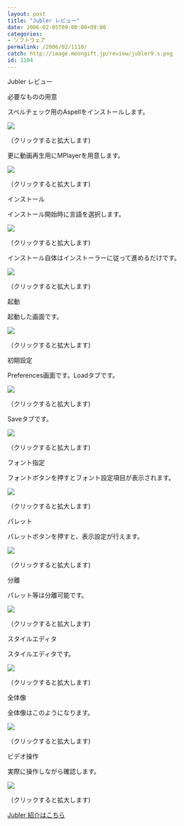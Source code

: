 ```yaml
---
layout: post
title: "Jubler レビュー"
date: 2006-02-05T09:00:00+09:00
categories:
- ソフトウェア
permalink: /2006/02/1110/
catch: http://image.moongift.jp/review/jubler9.s.png
id: 1104
---
```

Jubler レビュー  
<!--more-->

必要なものの用意

  

スペルチェック用のAspellをインストールします。

  

[![](http://image.moongift.jp/review/jubler1.s.png)](http://image.moongift.jp/review/jubler1.png)  
  
（クリックすると拡大します)

  

更に動画再生用にMPlayerを用意します。

  

[![](http://image.moongift.jp/review/jubler2.s.png)](http://image.moongift.jp/review/jubler2.png)  
  
（クリックすると拡大します)

  

インストール

  

インストール開始時に言語を選択します。

  

[![](http://image.moongift.jp/review/jubler4.s.png)](http://image.moongift.jp/review/jubler4.png)  
  
（クリックすると拡大します)

  

インストール自体はインストーラーに従って進めるだけです。

  

  

[![](http://image.moongift.jp/review/jubler5.s.png)](http://image.moongift.jp/review/jubler5.png)  
  
（クリックすると拡大します)

  

起動

  

起動した画面です。

  

[![](http://image.moongift.jp/review/jubler7.s.png)](http://image.moongift.jp/review/jubler7.png)  
  
（クリックすると拡大します)

  

初期設定

  

Preferences画面です。Loadタブです。

  

[![](http://image.moongift.jp/review/jubler8.s.png)](http://image.moongift.jp/review/jubler8.png)  
  
（クリックすると拡大します)

  

Saveタブです。

  

[![](http://image.moongift.jp/review/jubler9.s.png)](http://image.moongift.jp/review/jubler9.png)  
  
（クリックすると拡大します)

  

フォント指定

  

フォントボタンを押すとフォント設定項目が表示されます。

  

[![](http://image.moongift.jp/review/jubler10.s.png)](http://image.moongift.jp/review/jubler10.png)  
  
（クリックすると拡大します)

  

パレット

  

パレットボタンを押すと、表示設定が行えます。

  

[![](http://image.moongift.jp/review/jubler11.s.png)](http://image.moongift.jp/review/jubler11.png)  
  
（クリックすると拡大します)

  

分離

  

パレット等は分離可能です。

  

[![](http://image.moongift.jp/review/jubler12.s.png)](http://image.moongift.jp/review/jubler12.png)  
  
（クリックすると拡大します)

  

スタイルエディタ

  

スタイルエディタです。

  

[![](http://image.moongift.jp/review/jubler13.s.png)](http://image.moongift.jp/review/jubler13.png)  
  
（クリックすると拡大します)

  

全体像

  

全体像はこのようになります。

  

[![](http://image.moongift.jp/review/jubler14.s.png)](http://image.moongift.jp/review/jubler14.png)  
  
（クリックすると拡大します)

  

ビデオ操作

  

実際に操作しながら確認します。

  

[![](http://image.moongift.jp/review/jubler15.s.png)](http://image.moongift.jp/review/jubler15.png)  
  
（クリックすると拡大します)

  

[Jubler 紹介はこちら](http://oss.moongift.jp/intro/i-1082.html)


